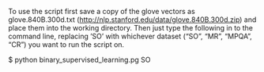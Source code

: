 To use the script first save a copy of the glove vectors as glove.840B.300d.txt (http://nlp.stanford.edu/data/glove.840B.300d.zip) and place them into the working directory. Then just type the following in to the command line, replacing ’SO’ with whichever dataset (“SO”, “MR”, “MPQA”, “CR”) you want to run the script on.

$ python binary_supervised_learning.pg SO